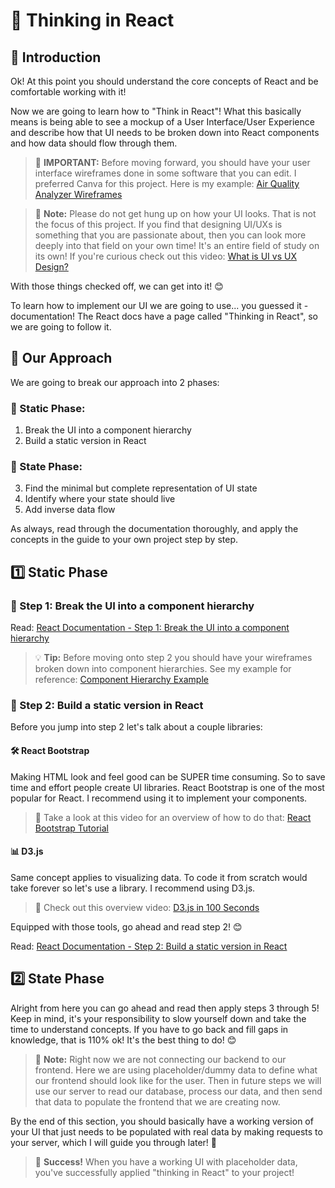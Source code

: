 # 🧩 Thinking in React

## 🚀 Introduction

Ok! At this point you should understand the core concepts of React and be comfortable working with it!

Now we are going to learn how to "Think in React"! What this basically means is being able to see a mockup of a User Interface/User Experience and describe how that UI needs to be broken down into React components and how data should flow through them.

> 🚨 **IMPORTANT:** Before moving forward, you should have your user interface wireframes done in some software that you can edit. I preferred Canva for this project. Here is my example: [Air Quality Analyzer Wireframes](https://www.canva.com/design/DAGj4lEv0Ew/evindvdrenMViShzqZEEMQ/edit?utm_content=DAGj4lEv0Ew&utm_campaign=designshare&utm_medium=link2&utm_source=sharebutton)

> 📝 **Note:** Please do not get hung up on how your UI looks. That is not the focus of this project. If you find that designing UI/UXs is something that you are passionate about, then you can look more deeply into that field on your own time! It's an entire field of study on its own! If you're curious check out this video: [What is UI vs UX Design?](https://www.youtube.com/watch?v=TgqeRTwZvIo)

With those things checked off, we can get into it! 😊

To learn how to implement our UI we are going to use... you guessed it - documentation! The React docs have a page called "Thinking in React", so we are going to follow it.

## 📌 Our Approach

We are going to break our approach into 2 phases:

### 🔹 Static Phase:
1. Break the UI into a component hierarchy
2. Build a static version in React

### 🔹 State Phase:
3. Find the minimal but complete representation of UI state
4. Identify where your state should live
5. Add inverse data flow

As always, read through the documentation thoroughly, and apply the concepts in the guide to your own project step by step.

## 1️⃣ Static Phase

### 🔹 Step 1: Break the UI into a component hierarchy

Read: [React Documentation - Step 1: Break the UI into a component hierarchy](https://react.dev/learn/thinking-in-react#step1-break-the-ui-into-a-component-hierarchy)

> 💡 **Tip:** Before moving onto step 2 you should have your wireframes broken down into component hierarchies. See my example for reference: [Component Hierarchy Example](https://www.canva.com/design/DAGj5H-Nt5A/VXBsJowK42DTvZlhgC6tnA/edit?utm_content=DAGj5H-Nt5A&utm_campaign=designshare&utm_medium=link2&utm_source=sharebutton)

### 🔹 Step 2: Build a static version in React

Before you jump into step 2 let's talk about a couple libraries:

#### 🛠️ React Bootstrap

Making HTML look and feel good can be SUPER time consuming. So to save time and effort people create UI libraries. React Bootstrap is one of the most popular for React. I recommend using it to implement your components. 

> 🔗 Take a look at this video for an overview of how to do that: [React Bootstrap Tutorial](https://www.youtube.com/watch?v=8pKjULHzs0s)

#### 📊 D3.js

Same concept applies to visualizing data. To code it from scratch would take forever so let's use a library. I recommend using D3.js. 

> 🔗 Check out this overview video: [D3.js in 100 Seconds](https://www.youtube.com/watch?v=bp2GF8XcJdY)

Equipped with those tools, go ahead and read step 2! 😊

Read: [React Documentation - Step 2: Build a static version in React](https://react.dev/learn/thinking-in-react#step-2-build-a-static-version-in-react)

## 2️⃣ State Phase

Alright from here you can go ahead and read then apply steps 3 through 5! Keep in mind, it's your responsibility to slow yourself down and take the time to understand concepts. If you have to go back and fill gaps in knowledge, that is 110% ok! It's the best thing to do! 😊

> 📝 **Note:** Right now we are not connecting our backend to our frontend. Here we are using placeholder/dummy data to define what our frontend should look like for the user. Then in future steps we will use our server to read our database, process our data, and then send that data to populate the frontend that we are creating now.

By the end of this section, you should basically have a working version of your UI that just needs to be populated with real data by making requests to your server, which I will guide you through later! 🚀

> 🎯 **Success!** When you have a working UI with placeholder data, you've successfully applied "thinking in React" to your project!
